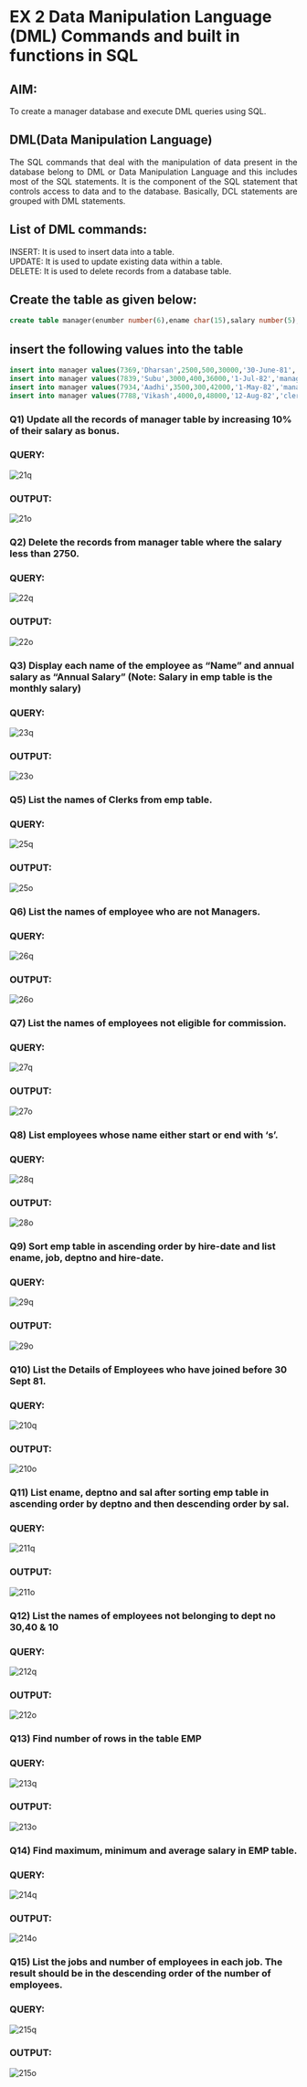 # EX 2 Data Manipulation Language (DML) Commands and built in functions in SQL
## AIM:
To create a manager database and execute DML queries using SQL.


## DML(Data Manipulation Language)
<div align="justify">
The SQL commands that deal with the manipulation of data present in the database belong to DML or Data Manipulation Language and this includes most of the SQL statements. It is the component of the SQL statement that controls access to data and to the database. Basically, DCL statements are grouped with DML statements.
</div>

## List of DML commands: 
<div align="justify">
INSERT: It is used to insert data into a table.<br>
UPDATE: It is used to update existing data within a table.<br>
DELETE: It is used to delete records from a database table.<br>
</div>

## Create the table as given below:
```sql
create table manager(enumber number(6),ename char(15),salary number(5),commission number(4),annualsalary number(7),Hiredate date,designation char(10),deptno number(2),reporting char(10));
```

## insert the following values into the table
```sql
insert into manager values(7369,'Dharsan',2500,500,30000,'30-June-81','clerk',10,'John');
insert into manager values(7839,'Subu',3000,400,36000,'1-Jul-82','manager',null,'James');
insert into manager values(7934,'Aadhi',3500,300,42000,'1-May-82','manager',30,NULL);
insert into manager values(7788,'Vikash',4000,0,48000,'12-Aug-82','clerk',50,'Bond');
```

### Q1) Update all the records of manager table by increasing 10% of their salary as bonus.

### QUERY:
![21q](https://github.com/varshxnx/EX-2-Data-Manipulation-Language-DML-and-Data-Control-Language-DCL-Commands/assets/122253525/1aef1cd5-19a7-4d8a-a257-9896751d1e1a)




### OUTPUT:
![21o](https://github.com/varshxnx/EX-2-Data-Manipulation-Language-DML-and-Data-Control-Language-DCL-Commands/assets/122253525/1cb62181-28a0-4736-b7f6-30261f9386c0)



### Q2) Delete the records from manager table where the salary less than 2750.


### QUERY:
![22q](https://github.com/varshxnx/EX-2-Data-Manipulation-Language-DML-and-Data-Control-Language-DCL-Commands/assets/122253525/0ea62175-4324-4da1-af18-bb56bdb57d75)


### OUTPUT:

![22o](https://github.com/varshxnx/EX-2-Data-Manipulation-Language-DML-and-Data-Control-Language-DCL-Commands/assets/122253525/b6a43c12-2d1b-445c-82b0-0c39d70f7b57)


### Q3) Display each name of the employee as “Name” and annual salary as “Annual Salary” (Note: Salary in emp table is the monthly salary)


### QUERY:

![23q](https://github.com/varshxnx/EX-2-Data-Manipulation-Language-DML-and-Data-Control-Language-DCL-Commands/assets/122253525/c6346dfd-470c-4ba1-96b2-156ec0a2682a)


### OUTPUT:

![23o](https://github.com/varshxnx/EX-2-Data-Manipulation-Language-DML-and-Data-Control-Language-DCL-Commands/assets/122253525/bb6d15a1-6be2-48bb-82b6-0874db34ad28)

### Q5)	List the names of Clerks from emp table.


### QUERY:
![25q](https://github.com/varshxnx/EX-2-Data-Manipulation-Language-DML-and-Data-Control-Language-DCL-Commands/assets/122253525/c099d342-5074-41a5-9a51-a2fdcf932f99)



### OUTPUT:
![25o](https://github.com/varshxnx/EX-2-Data-Manipulation-Language-DML-and-Data-Control-Language-DCL-Commands/assets/122253525/1d85ae7f-eaef-47c8-b9c8-5a9f1482f681)



### Q6)	List the names of employee who are not Managers.


### QUERY:
![26q](https://github.com/varshxnx/EX-2-Data-Manipulation-Language-DML-and-Data-Control-Language-DCL-Commands/assets/122253525/01537272-214d-40a6-9008-bfff7bf408c5)


### OUTPUT:
![26o](https://github.com/varshxnx/EX-2-Data-Manipulation-Language-DML-and-Data-Control-Language-DCL-Commands/assets/122253525/5f7874a7-a7dd-4313-b7e6-96de6ed239b2)


### Q7)	List the names of employees not eligible for commission.


### QUERY:

![27q](https://github.com/varshxnx/EX-2-Data-Manipulation-Language-DML-and-Data-Control-Language-DCL-Commands/assets/122253525/76077b8d-7867-4226-ade3-45fb137a5ad8)


### OUTPUT:

![27o](https://github.com/varshxnx/EX-2-Data-Manipulation-Language-DML-and-Data-Control-Language-DCL-Commands/assets/122253525/2f585578-fcfd-43a8-bcba-5a6de8636c63)


### Q8)	List employees whose name either start or end with ‘s’.


### QUERY:
![28q](https://github.com/varshxnx/EX-2-Data-Manipulation-Language-DML-and-Data-Control-Language-DCL-Commands/assets/122253525/c5174310-49bc-4f8f-83e2-44a5f4178078)



### OUTPUT:
![28o](https://github.com/varshxnx/EX-2-Data-Manipulation-Language-DML-and-Data-Control-Language-DCL-Commands/assets/122253525/6e9d097e-c925-44d6-a4d2-b3c73dc48a31)


### Q9) Sort emp table in ascending order by hire-date and list ename, job, deptno and hire-date.


### QUERY:
![29q](https://github.com/varshxnx/EX-2-Data-Manipulation-Language-DML-and-Data-Control-Language-DCL-Commands/assets/122253525/bce91145-573e-498d-8550-47ae8e4921a3)


### OUTPUT:

![29o](https://github.com/varshxnx/EX-2-Data-Manipulation-Language-DML-and-Data-Control-Language-DCL-Commands/assets/122253525/f93d662b-db07-41b8-9061-47ae1397c533)


### Q10) List the Details of Employees who have joined before 30 Sept 81.


### QUERY:
![210q](https://github.com/varshxnx/EX-2-Data-Manipulation-Language-DML-and-Data-Control-Language-DCL-Commands/assets/122253525/fa6dacdc-7cf8-4095-8d7b-9241d61aefc7)



### OUTPUT:
![210o](https://github.com/varshxnx/EX-2-Data-Manipulation-Language-DML-and-Data-Control-Language-DCL-Commands/assets/122253525/6a01eddf-f2f5-489b-9597-0a1ac533e8c1)



### Q11)	List ename, deptno and sal after sorting emp table in ascending order by deptno and then descending order by sal.


### QUERY:

![211q](https://github.com/varshxnx/EX-2-Data-Manipulation-Language-DML-and-Data-Control-Language-DCL-Commands/assets/122253525/a70917f8-ee40-43db-9d25-e9e1931a7ace)


### OUTPUT:
![211o](https://github.com/varshxnx/EX-2-Data-Manipulation-Language-DML-and-Data-Control-Language-DCL-Commands/assets/122253525/b73e00e6-9496-4ad3-9401-f34ada36ef5b)



### Q12) List the names of employees not belonging to dept no 30,40 & 10


### QUERY:
![212q](https://github.com/varshxnx/EX-2-Data-Manipulation-Language-DML-and-Data-Control-Language-DCL-Commands/assets/122253525/0e81c628-c485-4384-9c74-943bfbf8f984)



### OUTPUT:
![212o](https://github.com/varshxnx/EX-2-Data-Manipulation-Language-DML-and-Data-Control-Language-DCL-Commands/assets/122253525/ac316255-7b16-4f86-bd2d-86da3292e300)


### Q13) Find number of rows in the table EMP

### QUERY:
![213q](https://github.com/varshxnx/EX-2-Data-Manipulation-Language-DML-and-Data-Control-Language-DCL-Commands/assets/122253525/711dfc9c-5af8-4746-8643-c9ef5e837efc)


### OUTPUT:
![213o](https://github.com/varshxnx/EX-2-Data-Manipulation-Language-DML-and-Data-Control-Language-DCL-Commands/assets/122253525/b734f99f-6e4b-4d96-9202-562b26bae5e7)


### Q14) Find maximum, minimum and average salary in EMP table.

### QUERY:

![214q](https://github.com/varshxnx/EX-2-Data-Manipulation-Language-DML-and-Data-Control-Language-DCL-Commands/assets/122253525/99eba8b6-a80a-49f2-9c93-7fdecb57eae1)


### OUTPUT:

![214o](https://github.com/varshxnx/EX-2-Data-Manipulation-Language-DML-and-Data-Control-Language-DCL-Commands/assets/122253525/3bd86871-56c0-4b83-aa69-cf5c5c089e1b)


### Q15) List the jobs and number of employees in each job. The result should be in the descending order of the number of employees.

### QUERY:
![215q](https://github.com/varshxnx/EX-2-Data-Manipulation-Language-DML-and-Data-Control-Language-DCL-Commands/assets/122253525/148135db-b03e-43cd-b9dd-e62e2e5d533d)


### OUTPUT:
![215o](https://github.com/varshxnx/EX-2-Data-Manipulation-Language-DML-and-Data-Control-Language-DCL-Commands/assets/122253525/3199c9d3-0062-4255-93c1-8bd76fb9e62a)
